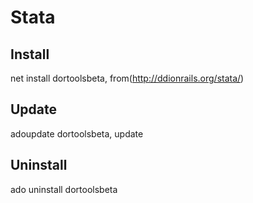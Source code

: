 # Stata

## Install
net install dortoolsbeta, from(http://ddionrails.org/stata/)

## Update
adoupdate dortoolsbeta, update

## Uninstall
ado uninstall dortoolsbeta
